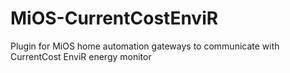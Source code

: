 # MiOS-CurrentCostEnviR
Plugin for MiOS home automation gateways to communicate with CurrentCost EnviR energy monitor
